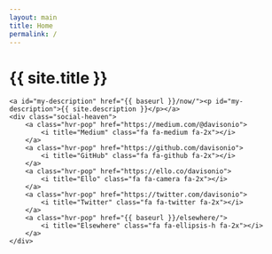 ```yaml
---
layout: main
title: Home
permalink: /
---
```


<div class="center">
	<span id="my-profile-picture"></span>
	<h1 id="my-name">{{ site.title }}</h1>

	<a id="my-description" href="{{ baseurl }}/now/"><p id="my-description">{{ site.description }}</p></a>
	<div class="social-heaven">
		<a class="hvr-pop" href="https://medium.com/@davisonio">
			<i title="Medium" class="fa fa-medium fa-2x"></i>
		</a>
		<a class="hvr-pop" href="https://github.com/davisonio">
			<i title="GitHub" class="fa fa-github fa-2x"></i>
		</a>
		<a class="hvr-pop" href="https://ello.co/davisonio">
			<i title="Ello" class="fa fa-camera fa-2x"></i>
		</a>
		<a class="hvr-pop" href="https://twitter.com/davisonio">
			<i title="Twitter" class="fa fa-twitter fa-2x"></i>
		</a>
		<a class="hvr-pop" href="{{ baseurl }}/elsewhere/">
			<i title="Elsewhere" class="fa fa-ellipsis-h fa-2x"></i>
		</a>
	</div>
</div>
